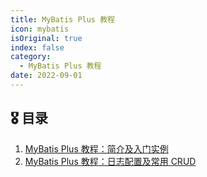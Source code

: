 ```yaml
---
title: MyBatis Plus 教程
icon: mybatis
isOriginal: true
index: false
category:
  - MyBatis Plus 教程
date: 2022-09-01
---
```


## 🎖️ 目录

1. [MyBatis Plus 教程：简介及入门实例](20220201-intro-and-quick-start.md)
2. [MyBatis Plus 教程：日志配置及常用 CRUD](20220202-log-and-common-crud.md)